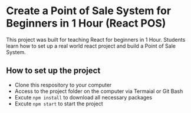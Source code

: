# Create a Point of Sale System for Beginners in 1 Hour (React POS)

This project was built for teaching React for beginners in 1 Hour. Students learn how to set up a real world react project and build a Point of Sale System. 

## How to set up the project

- Clone this respository to your computer
- Access to the project folder on the computer via Termaial or Git Bash
- Excute `npm install` to download all necessary packages
- Excute `npm start` to start the project










